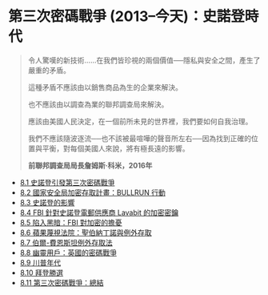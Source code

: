 # 第三次密碼戰爭 (2013–今天)：史諾登時代

> 令人驚嘆的新技術……在我們皆珍視的兩個價值──隱私與安全之間，產生了嚴重的矛盾。
>
> 這種矛盾不應該由以銷售商品為生的企業來解決。
>
> 也不應該由以調查為業的聯邦調查局來解決。
> 
> 應該由美國人民決定，在一個前所未見的世界裡，我們要如何自我治理。
>
> 我們不應該隨波逐流──也不該被最喧嘩的聲音所左右──因為找到正確的位置與平衡，對每個美國人來說，將有極長遠的影響。
>
> **前聯邦調查局局長詹姆斯·科米，2016年**

- [8.1 史諾登引發第三次密碼戰爭](8.1-snowden.md)
- [8.2 國家安全局加密存取計畫：BULLRUN 行動](8.2-bullrun.md)
- [8.3 史諾登的影響](8.3-snowden-impact.md)
- [8.4 FBI 針對史諾登電郵供應商 Lavabit 的加密密鑰](8.4-lavabit.md)
- [8.5 陷入黑暗：FBI 對加密的擔憂](8.5-fbi-encryption.md)
- [8.6 蘋果蔑視法院：聖伯納丁諾與例外存取](8.6-apple-bernardino.md)
- [8.7 伯爾-費恩斯坦例外存取法](8.7-burr-feinstein.md)
- [8.8 幽靈用戶：英國的密碼戰爭](8.8-uk.md)
- [8.9 川普年代](8.9-trump-years.md)
- [8.10 拜登勝選](8.10-biden-victory.md)
- [8.11 第三次密碼戰爭：總結](8.11-cw3-summary.md)
